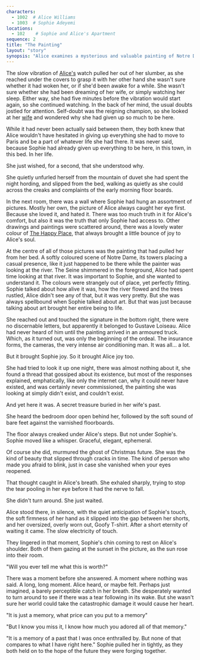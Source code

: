 ```yaml
---
characters: 
  - 1002  # Alice Williams
  - 1003  # Sophie Adeyemi
locations:
  - 102    # Sophie and Alice's Apartment
sequence: 2
title: "The Painting"
layout: "story"
synopsis: "Alice examines a mysterious and valuable painting of Notre Dame while her wife Sophie sleeps, pondering the life Sophie left behind in Paris and questioning why she chose a simple life in Fableford."
---
```


The slow vibration of [Alice's](/stories/the-happy-place/characters/1002) watch pulled her out of her slumber, as she reached under the covers to grasp it with her other hand she wasn't sure whether it had woken her, or if she'd been awake for a while. She wasn't sure whether she had been dreaming of her wife, or simply watching her sleep. Either way, she had five minutes before the vibration would start again, so she continued watching. In the back of her mind, the usual doubts jostled for attention. Self-doubt was the reigning champion, so she looked at her [wife](/stories/the-happy-place/characters/1003) and wondered why she had given up so much to be here. 

While it had never been actually said between them, they both knew that Alice wouldn't have hesitated in giving up everything she had to move to Paris and be a part of whatever life she had there. It was never said, because Sophie had already given up everything to be here, in this town, in this bed. In her life. 

She just wished, for a second, that she understood why. 

She quietly unfurled herself from the mountain of duvet she had spent the night hording, and slipped from the bed, walking as quietly as she could across the creaks and complaints of the early morning floor boards. 

In the next room, there was a wall where Sophie had hung an assortment of pictures. Mostly her own, the picture of Alice always caught her eye first. Because she loved it, and hated it. There was too much truth in it for Alice's comfort, but also it was the truth that only Sophie had access to. Other drawings and paintings were scattered around, there was a lovely water colour of [The Happy Place](/stories/the-happy-place/locations/101), that always brought a little bounce of joy to Alice's soul. 

 At the centre of all of those pictures was the painting that had pulled her from her bed. A softly coloured scene of Notre Dame, its towers placing a casual presence, like it just happened to be there while the painter was looking at the river. The Seine shimmered in the foreground, Alice had spent time looking at that river. It was important to Sophie, and she wanted to understand it. The colours were strangely out of place, yet perfectly fitting. Sophie talked about how alive it was, how the river flowed and the trees rustled, Alice didn't see any of that, but it was very pretty. But she was always spellbound when Sophie talked about art. But that was just because talking about art brought her entire being to life. 

She reached out and touched the signature in the bottom right, there were no discernable letters, but apparently it belonged to Gustave Loiseau. Alice had never heard of him until the painting arrived in an armoured truck. Which, as it turned out, was only the beginning of the ordeal. The insurance forms, the cameras, the very intense air conditioning man. It was all… a lot.

But it brought Sophie joy. So it brought Alice joy too.

She had tried to look it up one night, there was almost nothing about it, she found a thread that gossiped about its existence, but most of the responses explained, emphatically, like only the internet can, why it could never have existed, and was certainly never commissioned, the painting she was looking at simply didn't exist, and couldn't exist. 

And yet here it was. A secret treasure buried in her wife's past. 

She heard the bedroom door open behind her, followed by the soft sound of bare feet against the varnished floorboards.

The floor always creaked under Alice's steps. But not under Sophie's. Sophie moved like a whisper. 
Graceful, elegant, ephemeral.

Of course she did, murmured the ghost of Christmas future. She was the kind of beauty that slipped through cracks in time. The kind of person who made you afraid to blink, just in case she vanished when your eyes reopened.

That thought caught in Alice's breath. She exhaled sharply, trying to stop the tear pooling in her eye before it had the nerve to fall.

She didn't turn around. She just waited.

Alice stood there, in silence, with the quiet anticipation of Sophie's touch, the soft firmness of her hand as it slipped into the gap between her shorts, and her oversized, overly worn out, Goofy T-shirt. After a short eternity of waiting it came. The slow electricity of touch. 

They lingered in that moment, Sophie's chin coming to rest on Alice's shoulder. Both of them gazing at the sunset in the picture, as the sun rose into their room. 

"Will you ever tell me what this is worth?" 

There was a moment before she answered. A moment where nothing was said. A long, long moment. Alice heard, or maybe felt. Perhaps just imagined, a barely perceptible catch in her breath. She desperately wanted to turn around to see if there was a tear following in its wake. But she wasn't sure her world could take the catastrophic damage it would cause her heart. 

"It is just a memory, what price can you put to a memory"

"But I know you miss it, I know how much you adored all of that memory."

"It is a memory of a past that I was once enthralled by. But none of that compares to what I have right here." Sophie pulled her in tightly, as they both held on to the hope of the future they were forging together.